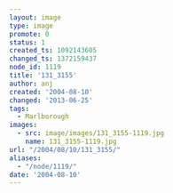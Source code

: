```yaml
---
layout: image
type: image
promote: 0
status: 1
created_ts: 1092143605
changed_ts: 1372159437
node_id: 1119
title: '131_3155'
author: anj
created: '2004-08-10'
changed: '2013-06-25'
tags:
  - Marlborough
images:
  - src: image/images/131_3155-1119.jpg
    name: 131_3155-1119.jpg
url: "/2004/08/10/131_3155/"
aliases:
  - "/node/1119/"
date: '2004-08-10'
---
```


